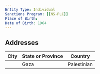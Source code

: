 ```yaml
---
Entity Type: Individual
Sanctions Program: [[NS-PLC]]
Place of Birth: 
Date of Birth: 1964
---
```




## Addresses
| City | State or Province | Country | 
|------|-------------------|---------|
|  | Gaza | Palestinian |
